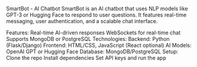 SmartBot - AI Chatbot
SmartBot is an AI chatbot that uses NLP models like GPT-3 or Hugging Face to respond to user questions. It features real-time messaging, user authentication, and a scalable chat interface.

Features:
Real-time AI-driven responses
WebSockets for real-time chat
Supports MongoDB or PostgreSQL
Technologies:
Backend: Python (Flask/Django)
Frontend: HTML/CSS, JavaScript (React optional)
AI Models: OpenAI GPT or Hugging Face
Database: MongoDB/PostgreSQL
Setup:
Clone the repo
Install dependencies
Set API keys and run the app
